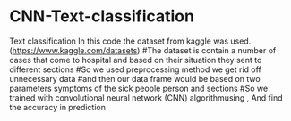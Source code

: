 # CNN-Text-classification
Text classification
In this code the dataset from kaggle was used.(https://www.kaggle.com/datasets) #The dataset is contain a number of cases that come to hospital and based on their situation they sent to different sections #So we used preprocessing method we get rid off unnecessary data #and then our data frame would be based on two parameters symptoms of the sick people person and sections #So we trained with convolutional neural network (CNN)  algorithmusing , And find the accuracy in prediction</p>
    
